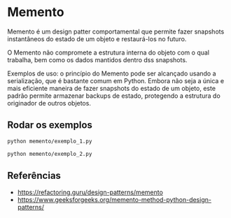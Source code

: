 # Memento


Memento é um design patter comportamental que permite fazer snapshots instantâneos do estado 
de um objeto e restaurá-los no futuro.

O Memento não compromete a estrutura interna do objeto com o qual trabalha, bem como os dados 
mantidos dentro dss snapshots.

Exemplos de uso: o princípio do Memento pode ser alcançado usando a serialização, que é bastante
comum em Python. Embora não seja a única e mais eficiente maneira de fazer snapshots do 
estado de um objeto, este padrão permite armazenar backups de estado, protegendo a estrutura 
do originador de outros objetos.


## Rodar os exemplos

```bash
python memento/exemplo_1.py
```

```bash
python memento/exemplo_2.py
```

## Referências

- https://refactoring.guru/design-patterns/memento
- https://www.geeksforgeeks.org/memento-method-python-design-patterns/
